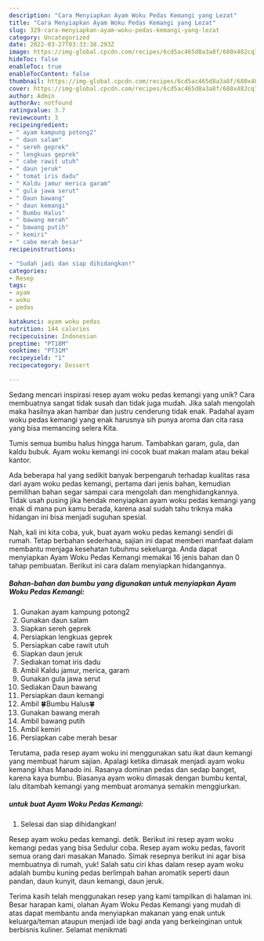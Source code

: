 ```yaml
---
description: "Cara Menyiapkan Ayam Woku Pedas Kemangi yang Lezat"
title: "Cara Menyiapkan Ayam Woku Pedas Kemangi yang Lezat"
slug: 329-cara-menyiapkan-ayam-woku-pedas-kemangi-yang-lezat
category: Uncategorized
date: 2022-03-27T03:33:38.293Z
image: https://img-global.cpcdn.com/recipes/6cd5ac465d8a3a8f/680x482cq70/ayam-woku-pedas-kemangi-foto-resep-utama.jpg
hideToc: false
enableToc: true
enableTocContent: false
thumbnail: https://img-global.cpcdn.com/recipes/6cd5ac465d8a3a8f/680x482cq70/ayam-woku-pedas-kemangi-foto-resep-utama.jpg
cover: https://img-global.cpcdn.com/recipes/6cd5ac465d8a3a8f/680x482cq70/ayam-woku-pedas-kemangi-foto-resep-utama.jpg
author: Admin
authorAv: notfound
ratingvalue: 3.7
reviewcount: 3
recipeingredient:
- " ayam kampung potong2"
- " daun salam"
- " sereh geprek"
- " lengkuas geprek"
- " cabe rawit utuh"
- " daun jeruk"
- " tomat iris dadu"
- " Kaldu jamur merica garam"
- " gula jawa serut"
- " Daun bawang"
- " daun kemangi"
- " Bumbu Halus"
- " bawang merah"
- " bawang putih"
- " kemiri"
- " cabe merah besar"
recipeinstructions:

- "Sudah jadi dan siap dihidangkan!"
categories:
- Resep
tags:
- ayam
- woku
- pedas

katakunci: ayam woku pedas 
nutrition: 144 calories
recipecuisine: Indonesian
preptime: "PT18M"
cooktime: "PT31M"
recipeyield: "1"
recipecategory: Dessert

---
```





Sedang mencari inspirasi resep ayam woku pedas kemangi yang unik? Cara membuatnya sangat tidak susah dan tidak juga mudah. Jika salah mengolah maka hasilnya akan hambar dan justru cenderung tidak enak. Padahal ayam woku pedas kemangi yang enak harusnya sih punya aroma dan cita rasa yang bisa memancing selera Kita.





Tumis semua bumbu halus hingga harum. Tambahkan garam, gula, dan kaldu bubuk. Ayam woku kemangi ini cocok buat makan malam atau bekal kantor.

Ada beberapa hal yang sedikit banyak berpengaruh terhadap kualitas rasa dari ayam woku pedas kemangi, pertama dari jenis bahan, kemudian pemilihan bahan segar sampai cara mengolah dan menghidangkannya. Tidak usah pusing jika hendak menyiapkan ayam woku pedas kemangi yang enak di mana pun kamu berada, karena asal sudah tahu triknya maka hidangan ini bisa menjadi suguhan spesial.






Nah, kali ini kita coba, yuk, buat ayam woku pedas kemangi sendiri di rumah. Tetap berbahan sederhana, sajian ini dapat memberi manfaat dalam membantu menjaga kesehatan tubuhmu sekeluarga. Anda dapat menyiapkan Ayam Woku Pedas Kemangi memakai 16 jenis bahan dan 0 tahap pembuatan. Berikut ini cara dalam menyiapkan hidangannya.

<!--inarticleads1-->

##### Bahan-bahan dan bumbu yang digunakan untuk menyiapkan Ayam Woku Pedas Kemangi:

1. Gunakan  ayam kampung potong2
1. Gunakan  daun salam
1. Siapkan  sereh geprek
1. Persiapkan  lengkuas geprek
1. Persiapkan  cabe rawit utuh
1. Siapkan  daun jeruk
1. Sediakan  tomat iris dadu
1. Ambil  Kaldu jamur, merica, garam
1. Gunakan  gula jawa serut
1. Sediakan  Daun bawang
1. Persiapkan  daun kemangi
1. Ambil  🍀Bumbu Halus🍀
1. Gunakan  bawang merah
1. Ambil  bawang putih
1. Ambil  kemiri
1. Persiapkan  cabe merah besar


Terutama, pada resep ayam woku ini menggunakan satu ikat daun kemangi yang membuat harum sajian. Apalagi ketika dimasak menjadi ayam woku kemangi khas Manado ini. Rasanya dominan pedas dan sedap banget, karena kaya bumbu. Biasanya ayam woku dimasak dengan bumbu kental, lalu ditambah kemangi yang membuat aromanya semakin menggiurkan. 

<!--inarticleads2-->

#####  untuk buat Ayam Woku Pedas Kemangi:


1. Selesai dan siap dihidangkan!

Resep ayam woku pedas kemangi. detik. Berikut ini resep ayam woku kemangi pedas yang bisa Sedulur coba. Resep ayam woku pedas, favorit semua orang dari masakan Manado. Simak resepnya berikut ini agar bisa membuatnya di rumah, yuk! Salah satu ciri khas dalam resep ayam woku adalah bumbu kuning pedas berlimpah bahan aromatik seperti daun pandan, daun kunyit, daun kemangi, daun jeruk. 

Terima kasih telah menggunakan resep yang kami tampilkan di halaman ini. Besar harapan kami, olahan Ayam Woku Pedas Kemangi yang mudah di atas dapat membantu anda menyiapkan makanan yang enak untuk keluarga/teman ataupun menjadi ide bagi anda yang berkeinginan untuk berbisnis kuliner. Selamat menikmati
